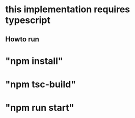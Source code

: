 # this implementation requires typescript
## Howto run
# "npm install"
# "npm tsc-build"
# "npm run start"
